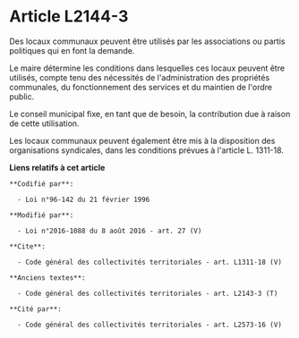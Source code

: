 # Article L2144-3

Des locaux communaux peuvent être utilisés par les associations ou partis politiques qui en font la demande. 

Le maire détermine les conditions dans lesquelles ces locaux peuvent être utilisés, compte tenu des nécessités de
l'administration des propriétés communales, du fonctionnement des services et du maintien de l'ordre public. 

Le conseil municipal fixe, en tant que de besoin, la contribution due à raison de cette utilisation. 

Les locaux communaux peuvent également être mis à la disposition des organisations syndicales, dans les conditions prévues à
l'article L. 1311-18.

**Liens relatifs à cet article**

	**Codifié par**:

	  - Loi n°96-142 du 21 février 1996

	**Modifié par**:

	  - Loi n°2016-1088 du 8 août 2016 - art. 27 (V)

	**Cite**:

	  - Code général des collectivités territoriales - art. L1311-18 (V)

	**Anciens textes**:

	  - Code général des collectivités territoriales - art. L2143-3 (T)

	**Cité par**:

	  - Code général des collectivités territoriales - art. L2573-16 (V)
